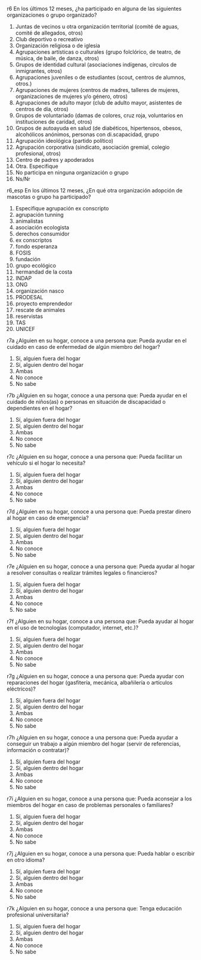 r6	En los últimos 12 meses, ¿ha participado en alguna de las siguientes organizaciones o grupo organizado?

1. Juntas de vecinos u otra organización territorial (comité de aguas, comité de allegados, otros)
2. Club deportivo o recreativo
3. Organización religiosa o de iglesia
4. Agrupaciones artísticas o culturales (grupo folclórico, de teatro, de música, de baile, de danza, otros)
5. Grupos de identidad cultural (asociaciones indígenas, círculos de
inmigrantes, otros)
6. Agrupaciones juveniles o de estudiantes (scout, centros de
alumnos, otros.)
7. Agrupaciones de mujeres (centros de madres, talleres de mujeres, organizaciones de mujeres y/o
género, otros)
8. Agrupaciones de adulto mayor (club de adulto mayor, asistentes
de centros de día, otros)
9. Grupos de voluntariado (damas de colores, cruz roja, voluntarios en
instituciones de caridad, otros)
10. Grupos de autoayuda en salud (de diabéticos, hipertensos, obesos, alcohólicos anónimos, personas con
di.scapacidad, grupo
11. Agrupación ideológica (partido político)
12. Agrupación corporativa (sindicato, asociación gremial, colegio profesional, otros)
13. Centro de padres y apoderados
14. Otra. Especifique
15. No participa en ninguna organización o grupo
99. Ns/Nr



r6_esp	En los últimos 12 meses, ¿En qué otra organización	 adopción de mascotas
o grupo ha participado?

1. Especifique	agrupación ex conscripto
2. agrupación tunning
3. animalistas
4. asociación ecologista
5. derechos consumidor
6. ex conscriptos
7. fondo esperanza
8. FOSIS
9. fundación
10. grupo ecológico
11. hermandad de la costa
12. INDAP
13. ONG
15. organización nasco
16. PRODESAL
17. proyecto emprendedor
18. rescate de animales
19. reservistas
20. TAS
21. UNICEF


r7a	¿Alguien en su hogar, conoce a una persona que: Pueda ayudar en el cuidado en caso de enfermedad de algún miembro del hogar?

1. Sí, alguien fuera del hogar
2. Sí, alguien dentro del hogar
3. Ambas
4. No conoce
9. No sabe



r7b	¿Alguien en su hogar, conoce a una persona que: Pueda ayudar en el cuidado de niños(as) o personas en situación de discapacidad o
dependientes en el hogar?

1. Sí, alguien fuera del hogar
2. Sí, alguien dentro del hogar
3. Ambas
4. No conoce
9. No sabe



r7c	¿Alguien en su hogar, conoce a una persona que: Pueda facilitar un vehículo si el hogar lo necesita?

1. Sí, alguien fuera del hogar
2. Sí, alguien dentro del hogar
3. Ambas
4. No conoce
9. No sabe


r7d	¿Alguien en su hogar, conoce a una persona que: Pueda prestar dinero al hogar en caso de emergencia?

1. Sí, alguien fuera del hogar
2. Sí, alguien dentro del hogar
3. Ambas
4. No conoce
9. No sabe



r7e	¿Alguien en su hogar, conoce a una persona que: Pueda ayudar al hogar a resolver consultas o realizar trámites legales o financieros?

1. Sí, alguien fuera del hogar
2. Sí, alguien dentro del hogar
3. Ambas
4. No conoce
9. No sabe



r7f	¿Alguien en su hogar, conoce a una persona que: Pueda ayudar al hogar en el uso de tecnologías (computador, internet, etc.)?

1. Sí, alguien fuera del hogar
2. Sí, alguien dentro del hogar
3. Ambas
4. No conoce
9. No sabe



r7g	¿Alguien en su hogar, conoce a una persona que: Pueda ayudar con reparaciones del hogar (gasfitería, mecánica, albañilería o artículos eléctricos)?

1. Sí, alguien fuera del hogar
2. Sí, alguien dentro del hogar
3. Ambas
4. No conoce
9. No sabe



r7h	¿Alguien en su hogar, conoce a una persona que: Pueda ayudar a conseguir un trabajo a algún miembro del hogar (servir de referencias, información o contratar)?

1. Sí, alguien fuera del hogar
2. Sí, alguien dentro del hogar
3. Ambas
4. No conoce
9. No sabe



r7i	¿Alguien en su hogar, conoce a una persona que: Pueda aconsejar a los miembros del hogar en caso de problemas personales o familiares?

1. Sí, alguien fuera del hogar
2. Sí, alguien dentro del hogar
3. Ambas
4. No conoce
9. No sabe



r7j	¿Alguien en su hogar, conoce a una persona que: Pueda hablar o escribir en otro idioma?

1. Sí, alguien fuera del hogar
2. Sí, alguien dentro del hogar
3. Ambas
4. No conoce
9. No sabe



r7k	¿Alguien en su hogar,	conoce a una persona que: Tenga educación profesional universitaria?

1. Sí, alguien fuera del hogar
2. Sí, alguien dentro del hogar
3. Ambas
4. No conoce
9. No sabe
